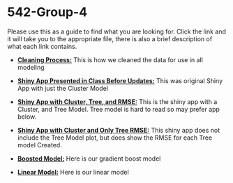 # 542-Group-4

Please use this as a guide to find what you are looking for. Click the link and it will take you to the appropriate file, there is also a brief description of what each link contains.

- **[Cleaning Process:](/data_cleaning.Rmd)** This is how we cleaned the data for use in all modeling

- **[Shiny App Presented in Class Before Updates:](/model_clust.R)** This was original Shiny App with just the Cluster Model

- **[Shiny App with Cluster, Tree, and RMSE:](/Clust-Tree-RMSE-app.R)** This is the shiny app with a Cluster, and Tree Model. Tree model is hard to read so may prefer app below.

- **[Shiny App with Cluster and Only Tree RMSE:](/Clust-RMSE-App.R)** This shiny app does not include the Tree Model plot, but does show the RMSE for each Tree model Created.

- **[Boosted Model:](/gbmodels.Rmd)** Here is our gradient boost model

- **[Linear Model:](/542Project2.Rmd)** Here is our linear model
